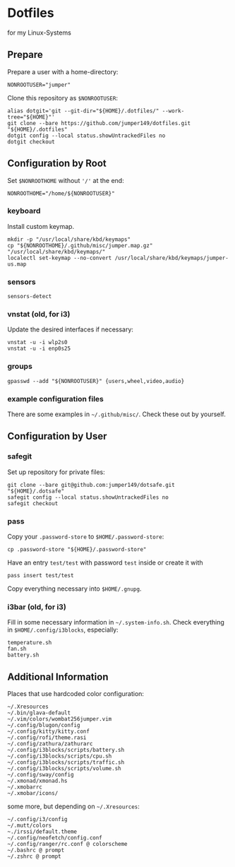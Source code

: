 # Dotfiles
for my Linux-Systems

## Prepare
Prepare a user with a home-directory:

    NONROOTUSER="jumper"

Clone this repository as `$NONROOTUSER`:

    alias dotgit='git --git-dir="${HOME}/.dotfiles/" --work-tree="${HOME}"'
    git clone --bare https://github.com/jumper149/dotfiles.git "${HOME}/.dotfiles"
    dotgit config --local status.showUntrackedFiles no
    dotgit checkout

## Configuration by Root

Set `$NONROOTHOME` without `'/'` at the end:

    NONROOTHOME="/home/${NONROOTUSER}"

### keyboard
Install custom keymap.

    mkdir -p "/usr/local/share/kbd/keymaps"
    cp "${NONROOTHOME}/.github/misc/jumper.map.gz" "/usr/local/share/kbd/keymaps/"
    localectl set-keymap --no-convert /usr/local/share/kbd/keymaps/jumper-us.map

### sensors

    sensors-detect

### vnstat (old, for i3)
Update the desired interfaces if necessary:

    vnstat -u -i wlp2s0
    vnstat -u -i enp0s25

### groups

    gpasswd --add "${NONROOTUSER}" {users,wheel,video,audio}

### example configuration files
There are some examples in `~/.github/misc/`.
Check these out by yourself.

## Configuration by User

### safegit
Set up repository for private files:

    git clone --bare git@github.com:jumper149/dotsafe.git "${HOME}/.dotsafe"
    safegit config --local status.showUntrackedFiles no
    safegit checkout

### pass
Copy your `.password-store` to `$HOME/.password-store`:

    cp .password-store "${HOME}/.password-store"
Have an entry `test/test` with password `test` inside or create it with

    pass insert test/test
Copy everything necessary into `$HOME/.gnupg`.

### i3bar (old, for i3)
Fill in some necessary information in `~/.system-info.sh`.
Check everything in `$HOME/.config/i3blocks`, especially:

    temperature.sh
    fan.sh
    battery.sh

## Additional Information

Places that use hardcoded color configuration:

    ~/.Xresources
    ~/.bin/glava-default
    ~/.vim/colors/wombat256jumper.vim
    ~/.config/blugon/config
    ~/.config/kitty/kitty.conf
    ~/.config/rofi/theme.rasi
    ~/.config/zathura/zathurarc
    ~/.config/i3blocks/scripts/battery.sh
    ~/.config/i3blocks/scripts/cpu.sh
    ~/.config/i3blocks/scripts/traffic.sh
    ~/.config/i3blocks/scripts/volume.sh
    ~/.config/sway/config
    ~/.xmonad/xmonad.hs
    ~/.xmobarrc
    ~/.xmobar/icons/
some more, but depending on `~/.Xresources`:

    ~/.config/i3/config
    ~/.mutt/colors
    ~./irssi/default.theme
    ~/.config/neofetch/config.conf
    ~/.config/ranger/rc.conf @ colorscheme
    ~/.bashrc @ prompt
    ~/.zshrc @ prompt
